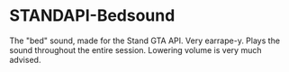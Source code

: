 # STANDAPI-Bedsound
The "bed" sound, made for the Stand GTA API.
Very earrape-y. Plays the sound throughout the entire session.
Lowering volume is very much advised.
